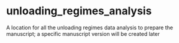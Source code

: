 # unloading_regimes_analysis
A location for all the unloading regimes data analysis to prepare the manuscript; a specific manuscript version will be created later
